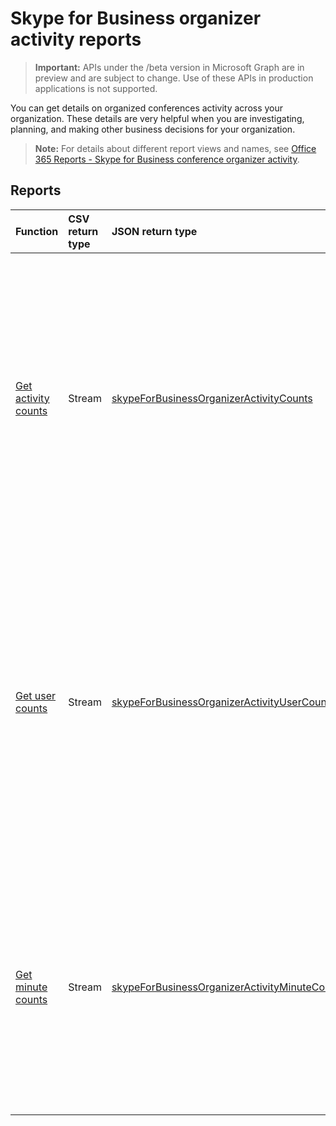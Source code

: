 # Skype for Business organizer activity reports

> **Important:** APIs under the /beta version in Microsoft Graph are in preview and are subject to change. Use of these APIs in production applications is not supported.

You can get details on organized conferences activity across your organization. These details are very helpful when you are investigating, planning, and making other business decisions for your organization.

> **Note:** For details about different report views and names, see [Office 365 Reports - Skype for Business conference organizer activity](https://support.office.com/client/Skype-for-Business-Online-conference-organized-activity-03a255d4-0e1d-4b24-b73d-7a62fae36254).

## Reports

| Function                                 | CSV return type | JSON return type                         | Description                              |
| :--------------------------------------- | :-------------- | :--------------------------------------- | ---------------------------------------- |
| [Get activity counts](../api/reportroot-getskypeforbusinessorganizeractivitycounts.md) | Stream          | [skypeForBusinessOrganizerActivityCounts](../resources/skypeforbusinessorganizeractivitycounts.md) | Get usage trends on the number and type of conference sessions held and organized by users in your organization. Types of conference sessions include IM, audio/video, application sharing, web, dial-in/out - 3rd party, and Dial-in/out Microsoft. |
| [Get user counts](../api/reportroot-getskypeforbusinessorganizeractivityusercounts.md) | Stream          | [skypeForBusinessOrganizerActivityUserCounts](../resources/skypeforbusinessorganizeractivityusercounts.md) | Get usage trends on the number of unique users and type of conference sessions held and organized by users in your organization. Types of conference sessions include IM, audio/video, application sharing, web, dial-in/out - 3rd party, and dial-in/out Microsoft. |
| [Get minute counts](../api/reportroot-getskypeforbusinessorganizeractivityminutecounts.md) | Stream          | [skypeForBusinessOrganizerActivityMinuteCounts](../resources/skypeforbusinessorganizeractivityminutecounts.md) | Get usage trends on the length in minutes and type of conference sessions held and organized by users in your organization. Types of conference sessions include audio/video, and dial-in and dial-out - Microsoft. |
